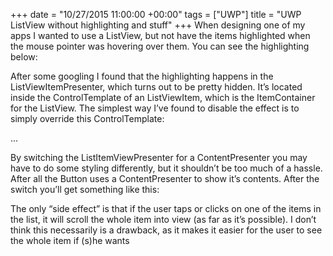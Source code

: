 +++
date = "10/27/2015 11:00:00 +00:00"
tags = ["UWP"]
title = "UWP ListView without highlighting and stuff"
+++
When designing one of my apps I wanted to use a ListView, but not have the items
highlighted when the mouse pointer was hovering over them. You can see the
highlighting below:



After some googling I found that the highlighting happens in the 
ListViewItemPresenter, which turns out to be pretty hidden. It’s located inside
the ControlTemplate  of an ListViewItem, which is the ItemContainer  for the 
ListView. The simplest way I’ve found to disable the effect is to simply
override this ControlTemplate:

<ListView>
    <ListView.ItemContainerStyle>
        <Style TargetType="ListViewItem">
            <Setter Property="Template">
                <Setter.Value>
                    <ControlTemplate>
                        <ContentPresenter/>
                    </ControlTemplate>
                </Setter.Value>
            </Setter>
        </Style>
    </ListView.ItemContainerStyle>
    <TextBlock Text="List Item" />
    ...
    <TextBlock Text="List Item" />
</ListView>


By switching the ListItemViewPresenter  for a ContentPresenter  you may have to
do some styling differently, but it shouldn’t be too much of a hassle. After all
the Button uses a ContentPresenter  to show it’s contents. After the switch
you’ll get something like this:



The only “side effect” is that if the user taps or clicks on one of the items in
the list, it will scroll the whole item into view (as far as it’s possible). I
don’t think this necessarily is a drawback, as it makes it easier for the user
to see the whole item if (s)he wants
